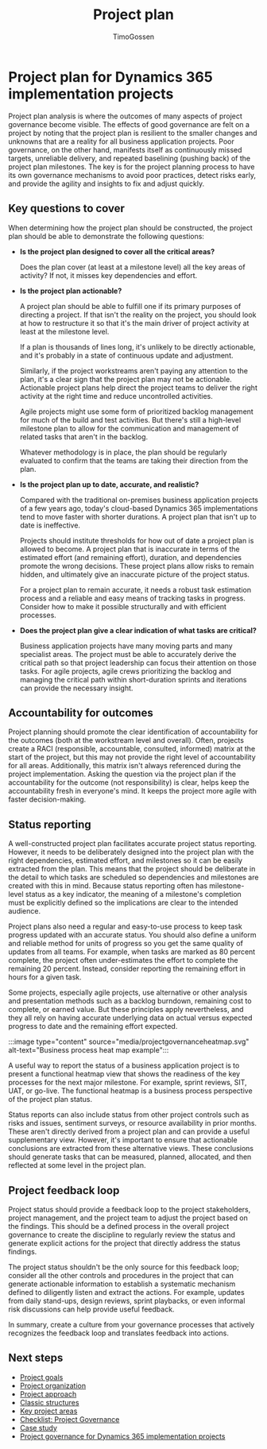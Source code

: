 ﻿---
title:  Project plan
description: Find key areas to cover in the project plan for an implementation project with Dynamics 365 apps.
author: TimoGossen
ms.author: timogoss
ms.date: 06/27/2023
ms.topic: conceptual
---

# Project plan for Dynamics 365 implementation projects

Project plan analysis is where the outcomes of many aspects of project governance become visible. The effects of good governance are felt on a project by noting that the project plan is resilient to the smaller changes and unknowns that are a reality for all business application projects. Poor governance, on the other hand, manifests itself as continuously missed targets, unreliable delivery, and repeated baselining (pushing back) of the project plan milestones. The key is for the project planning process to have its own governance mechanisms to avoid poor practices, detect risks early, and provide the agility and insights to fix and adjust quickly.

## Key questions to cover

When determining how the project plan should be constructed, the project plan should be able to demonstrate the following questions:

- **Is the project plan designed to cover all the critical areas?**

  Does the plan cover (at least at a milestone level) all the key areas of activity? If not, it misses key dependencies and effort.

- **Is the project plan actionable?**

  A project plan should be able to fulfill one if its primary purposes of directing a project. If that isn't the reality on the project, you should look at how to restructure it so that it's the main driver of project activity at least at the milestone level.

  If a plan is thousands of lines long, it's unlikely to be directly actionable, and it's  probably in a state of continuous update and adjustment.

  Similarly, if the project workstreams aren't paying any attention to the plan, it's a clear sign that the project plan may not be actionable. Actionable project plans help direct the project teams to deliver the right activity at the right time and reduce uncontrolled activities.

  Agile projects might use some form of prioritized backlog management for much of the build and test activities. But there's still a high-level milestone plan to allow for the communication and management of related tasks that aren't in the backlog.

  Whatever methodology is in place, the plan should be regularly evaluated to confirm that the teams are taking their direction from the plan.

- **Is the project plan up to date, accurate, and realistic?**

  Compared with the traditional on-premises business application projects of a few years ago, today's cloud-based Dynamics 365 implementations tend to move faster with shorter durations. A project plan that isn't up to date is ineffective.

  Projects should institute thresholds for how out of date a project plan is allowed to become. A project plan that is inaccurate in terms of the estimated effort (and remaining effort), duration, and dependencies promote the wrong decisions. These project plans allow risks to remain hidden, and ultimately give an inaccurate picture of the project status.

  For a project plan to remain accurate, it needs a robust task estimation process and a reliable and easy means of tracking tasks in progress. Consider how to make it possible structurally and with efficient processes.

- **Does the project plan give a clear indication of what tasks are critical?**

  Business application projects have many moving parts and many specialist areas. The project must be able to accurately derive the critical path so that project leadership can focus their attention on those tasks. For agile projects, agile crews prioritizing the backlog and managing the critical path within short-duration sprints and iterations can provide the necessary insight.

## Accountability for outcomes

Project planning should promote the clear identification of accountability for the outcomes (both at the workstream level and overall). Often, projects create a RACI (responsible, accountable, consulted, informed) matrix at the start of the project, but this may not provide the right level of accountability for all areas. Additionally, this matrix isn't always referenced during the project implementation. Asking the question via the project plan if the accountability for the outcome (not responsibility) is clear, helps keep the accountability fresh in everyone's mind. It keeps the project more agile with faster decision-making.

## Status reporting

A well-constructed project plan facilitates accurate project status reporting. However, it needs to be deliberately designed into the project plan with the right dependencies, estimated effort, and milestones so it can be easily extracted from the plan. This means that the project should be deliberate in the detail to which tasks are scheduled so dependencies and milestones are created with this in mind. Because status reporting often has milestone-level status as a key indicator, the meaning of a milestone's completion must be explicitly defined so the implications are clear to the intended audience.

Project plans also need a regular and easy-to-use process to keep task progress updated with an accurate status. You should also define a uniform and reliable method for units of progress so you get the same quality of updates from all teams. For example, when tasks are marked as 80 percent complete, the project often under-estimates the effort to complete the remaining 20 percent. Instead, consider reporting the remaining effort in hours for a given task.

Some projects, especially agile projects, use alternative or other analysis and presentation methods such as a backlog burndown, remaining cost to complete, or earned value. But these principles apply nevertheless, and they all rely on having accurate underlying data on actual versus expected progress to date and the remaining effort expected.

:::image type="content" source="media/projectgovernanceheatmap.svg" alt-text="Business process heat map example":::

A useful way to report the status of a business application project is to present a functional heatmap view that shows the readiness of the key processes for the next major milestone. For example, sprint reviews, SIT, UAT, or go-live. The functional heatmap is a business process perspective of the project plan status.

Status reports can also include status from other project controls such as risks and issues, sentiment surveys, or resource availability in prior months. These aren't directly derived from a project plan and can provide a useful supplementary view. However, it's important to ensure that actionable conclusions are extracted from these alternative views. These conclusions should generate tasks that can be measured, planned, allocated, and then reflected at some level in the project plan.

## Project feedback loop

Project status should provide a feedback loop to the project stakeholders, project management, and the project team to adjust the project based on the findings. This should be a defined process in the overall project governance to create the discipline to regularly review the status and generate explicit actions for the project that directly address the status findings.

The project status shouldn't be the only source for this feedback loop; consider all the other controls and procedures in the project that can generate actionable information to establish a systematic mechanism defined to diligently listen and extract the actions. For example, updates from daily stand-ups, design reviews, sprint playbacks, or even informal risk discussions can help provide useful feedback.

In summary, create a culture from your governance processes that actively recognizes the feedback loop and translates feedback into actions.

## Next steps

- [Project goals](project-governance-project-goals.md)  
- [Project organization](project-governance-project-organization.md)  
- [Project approach](project-governance-project-approach.md)  
- [Classic structures](project-governance-classic-structures.md)  
- [Key project areas](project-governance-key-project-areas.md)  
- [Checklist: Project Governance](project-governance-checklist.md)  
- [Case study](project-governance-case-study.md)  
- [Project governance for Dynamics 365 implementation projects](project-governance.md)  
